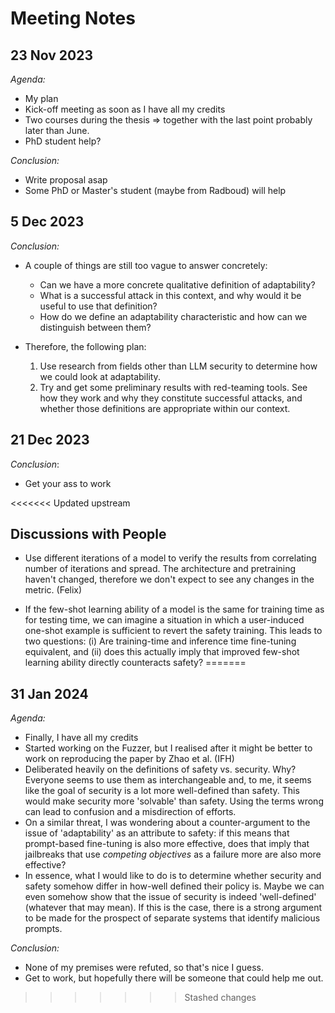 # Meeting Notes

## 23 Nov 2023

_Agenda:_

- My plan
- Kick-off meeting as soon as I have all my credits
- Two courses during the thesis => together with the last point probably later
  than June.
- PhD student help?

_Conclusion:_

- Write proposal asap
- Some PhD or Master's student (maybe from Radboud) will help

## 5 Dec 2023

_Conclusion:_

- A couple of things are still too vague to answer concretely:
  - Can we have a more concrete qualitative definition of adaptability?
  - What is a successful attack in this context, and why would it be useful to
    use that definition?
  - How do we define an adaptability characteristic and how can we distinguish
    between them?

- Therefore, the following plan:
  1. Use research from fields other than LLM security to determine how we could
     look at adaptability.
  2. Try and get some preliminary results with red-teaming tools. See how they
     work and why they constitute successful attacks, and whether those
     definitions are appropriate within our context.

## 21 Dec 2023

_Conclusion_:

- Get your ass to work

<<<<<<< Updated upstream
## Discussions with People

- Use different iterations of a model to verify the results from correlating
  number of iterations and spread. The architecture and pretraining haven't
  changed, therefore we don't expect to see any changes in the metric. (Felix)

- If the few-shot learning ability of a model is the same for training time as
  for testing time, we can imagine a situation in which a user-induced one-shot
  example is sufficient to revert the safety training. This leads to two
  questions: (i) Are training-time and inference time fine-tuning equivalent,
  and (ii) does this actually imply that improved few-shot learning ability
  directly counteracts safety?
=======
## 31 Jan 2024

_Agenda:_

- Finally, I have all my credits
- Started working on the Fuzzer, but I realised after it might be better to work
  on reproducing the paper by Zhao et al. (IFH)
- Deliberated heavily on the definitions of safety vs. security. Why? Everyone
  seems to use them as interchangeable and, to me, it seems like the goal of
  security is a lot more well-defined than safety. This would make security more
  'solvable' than safety. Using the terms wrong can lead to confusion and a
  misdirection of efforts.
- On a similar threat, I was wondering about a counter-argument to the issue of
  'adaptability' as an attribute to safety: if this means that prompt-based
  fine-tuning is also more effective, does that imply that jailbreaks that use
  _competing objectives_ as a failure more are also more effective?
- In essence, what I would like to do is to determine whether security and
  safety somehow differ in how-well defined their policy is. Maybe we can even
  somehow show that the issue of security is indeed 'well-defined' (whatever
  that may mean). If this is the case, there is a strong argument to be made for
  the prospect of separate systems that identify malicious prompts.

_Conclusion:_

- None of my premises were refuted, so that's nice I guess.
- Get to work, but hopefully there will be someone that could help me out.
>>>>>>> Stashed changes

